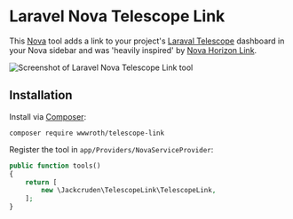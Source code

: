 # Laravel Nova Telescope Link

This [Nova](https://nova.laravel.com/) tool adds a link to your project's [Laraval Telescope](https://github.com/laravel/telescope/) dashboard in your Nova sidebar and was 'heavily inspired' by [Nova Horizon Link](https://github.com/alexpgates/nova-horizon-link).

![Screenshot of Laravel Nova Telescope Link tool](https://raw.githubusercontent.com/jackcruden/nova-telescope-link/master/screenshot.png)

## Installation

Install via [Composer](https://getcomposer.org/):
```
composer require wwwroth/telescope-link
```

Register the tool in `app/Providers/NovaServiceProvider`:

```php
public function tools()
{
    return [
        new \Jackcruden\TelescopeLink\TelescopeLink,
    ];
}
```
